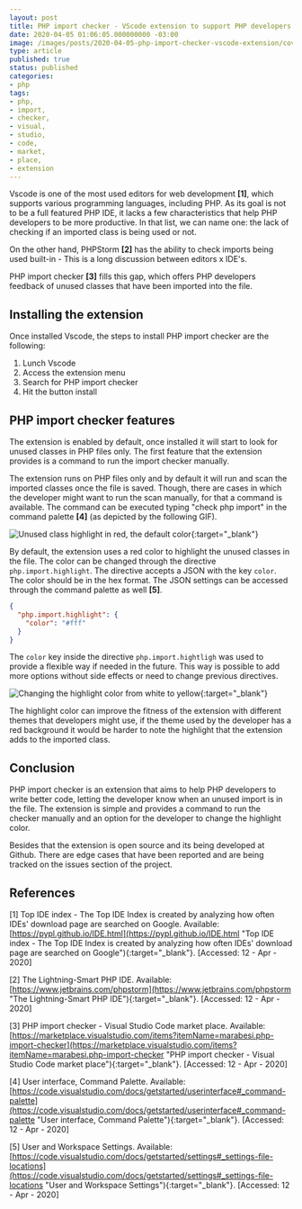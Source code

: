 ```yaml
---
layout: post
title: PHP import checker - VScode extension to support PHP developers
date: 2020-04-05 01:06:05.000000000 -03:00
image: /images/posts/2020-04-05-php-import-checker-vscode-extension/cover.png
type: article
published: true
status: published
categories:
- php
tags:
- php,
- import,
- checker,
- visual,
- studio,
- code,
- market,
- place,
- extension
---
```


Vscode is one of the most used editors for web development **[1]**, which supports
various programming languages, including PHP. As its goal is not to be a full
featured PHP IDE, it lacks a few characteristics that help PHP developers
to be more productive. In that list, we can name one: the lack of checking if
an imported class is being used or not.

On the other hand, PHPStorm **[2]** has the ability to check imports being used
built-in - This is a long discussion between editors x IDE's.

PHP import checker **[3]** fills this gap, which offers PHP developers feedback of
unused classes that have been imported into the file.

## Installing the extension

Once installed Vscode, the steps to install PHP import checker are the following:

1. Lunch Vscode
2. Access the extension menu
3. Search for PHP import checker
4. Hit the button install

## PHP import checker features

The extension is enabled by default, once installed it will start to look
for unused classes in PHP files only. The first feature that the extension provides
is a command to run the import checker manually.

The extension runs on PHP files only and by default it will run and scan
the imported classes once the file is saved. Though, there are cases in which
the developer might want to run the scan manually, for that a command is
available. The command can be executed typing "check php import" in the
command palette **[4]** (as depicted by the following GIF).

![Unused class highlight in red, the default color](https://github.com/marabesi/php-import-checker/blob/master/demo.gif?raw=true){:target="_blank"}

By default, the extension uses a red color to highlight the unused classes in the
file. The color can be changed through the directive `php.import.highlight`. The
directive accepts a JSON with the key `color`. The color should be in the hex
format. The JSON settings can be accessed through the command palette as well **[5]**.

```json
{
  "php.import.highlight": {
    "color": "#fff"
  }
}
```

The `color` key inside the directive `php.import.hightligh` was used to provide
a flexible way if needed in the future. This way is possible to add more options
without side effects or need to change previous directives.

![Changing the highlight color from white to yellow](https://github.com/marabesi/php-import-checker/blob/master/demo-color.gif?raw=true){:target="_blank"}

The highlight color can improve the fitness of the extension with different themes
that developers might use, if the theme used by the developer has a red background
it would be harder to note the highlight that the extension adds to the imported
class.

## Conclusion

PHP import checker is an extension that aims to help PHP developers to write better
code, letting the developer know when an unused import is in the file. The extension
is simple and provides a command to run the checker manually and an option for the
developer to change the highlight color.

Besides that the extension is open source and its being developed at Github. There
are edge cases that have been reported and are being tracked on the issues
section of the project.

## References

[1] Top IDE index - The Top IDE Index is created by analyzing how often IDEs' download page are searched on Google. Available: [https://pypl.github.io/IDE.html](https://pypl.github.io/IDE.html "Top IDE index - The Top IDE Index is created by analyzing how often IDEs' download page are searched on Google"){:target="_blank"}. [Accessed: 12 - Apr - 2020]

[2] The Lightning-Smart PHP IDE. Available: [https://www.jetbrains.com/phpstorm](https://www.jetbrains.com/phpstorm "The Lightning-Smart PHP IDE"){:target="_blank"}. [Accessed: 12 - Apr - 2020]

[3] PHP import checker - Visual Studio Code market place. Available: [https://marketplace.visualstudio.com/items?itemName=marabesi.php-import-checker](https://marketplace.visualstudio.com/items?itemName=marabesi.php-import-checker "PHP import checker - Visual Studio Code market place"){:target="_blank"}. [Accessed: 12 - Apr - 2020]

[4] User interface, Command Palette. Available: [https://code.visualstudio.com/docs/getstarted/userinterface#_command-palette](https://code.visualstudio.com/docs/getstarted/userinterface#_command-palette "User interface, Command Palette"){:target="_blank"}. [Accessed: 12 - Apr - 2020]

[5] User and Workspace Settings. Available: [https://code.visualstudio.com/docs/getstarted/settings#_settings-file-locations](https://code.visualstudio.com/docs/getstarted/settings#_settings-file-locations "User and Workspace Settings"){:target="_blank"}. [Accessed: 12 - Apr - 2020]